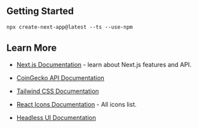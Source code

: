 ## Getting Started

```
npx create-next-app@latest --ts --use-npm
```

## Learn More

- [Next.js Documentation](https://nextjs.org/docs) - learn about Next.js features and API.  
- [CoinGecko API Documentation](https://apiguide.coingecko.com/getting-started/introduction)  

- [Tailwind CSS Documentation](https://tailwindcss.com/docs/installation)  
- [React Icons Documentation](https://react-icons.github.io/react-icons/) - All icons list.  
- [Headless UI Documentation](https://headlessui.com/)  